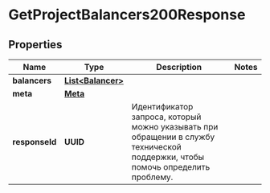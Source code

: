 

# GetProjectBalancers200Response


## Properties

| Name | Type | Description | Notes |
|------------ | ------------- | ------------- | -------------|
|**balancers** | [**List&lt;Balancer&gt;**](Balancer.md) |  |  |
|**meta** | [**Meta**](Meta.md) |  |  |
|**responseId** | **UUID** | Идентификатор запроса, который можно указывать при обращении в службу технической поддержки, чтобы помочь определить проблему. |  |



